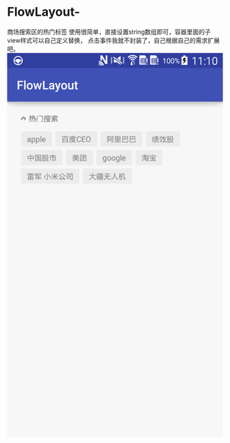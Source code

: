 # FlowLayout-
商场搜索区的热门标签
使用很简单，直接设置string数组即可，容器里面的子view样式可以自己定义替换，
点击事件我就不封装了，自己根据自己的需求扩展吧。
![image](https://github.com/kjt666/FlowLayout-/blob/master/pic.png ) 
